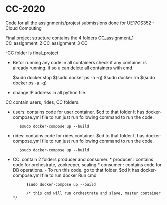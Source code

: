# CC-2020
Code for all the assignments/projest submissions done for UE17CS352 - Cloud Computing



Final project structure contains the 4 folders 
CC_assignment_1
CC_assignment_2
CC_assignment_3
CC

-CC folder is final_project

* Befor running any code in all containers check if any container is already running.  if so u can delete all containers with cmd

	$sudo docker stop $(sudo docker ps -a -q)
	$sudo docker rm $(sudo docker ps -a -q) 

* change IP address in all python file.

CC contain users, rides, CC folders.
* users: contains code for user container.
		 $cd to that folder
		 It has docker-compose.yml file to run
		 just run following command to run the code.
		 
		 $sudo docker-compose up --build 

* rides: contains code for rides container.
		 $cd to that folder
		 It has docker-compose.yml file to run
		 just run following command to run the code.
		 
		 $sudo docker-compose up --build

* CC: contain 2 folders producer and consumer.
		* producer : contains code for orchestrate, zookeeper, scaling 
		* consumer : contains code for DB operations.
		- To run this code.
		    go to that folder. $cd
		    it has docker-compose.yml file to run docker
			Run cmd

			$sudo docker-compose up --build

			/* this cmd will run orchestrate and slave, master container */



